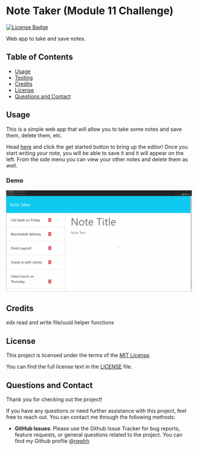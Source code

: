 # Note Taker (Module 11 Challenge)

[![License Badge](https://img.shields.io/badge/License-MIT-blue.svg)](https://opensource.org/licenses/MIT)

Web app to take and save notes.

## Table of Contents

- [Usage](#usage)
- [Testing](#testing)
- [Credits](#credits)
- [License](#license)
- [Questions and Contact](#questions-and-contact)


## Usage

This is a simple web app that will allow you to take some notes and save them, delete them, etc. 

Head [here](https://warm-bastion-37105-09054febf8f1.herokuapp.com/) and click the get started button to bring up the editor! Once you start writing your note, you will be able to save it and it will appear on the left. From the side menu you can view your other notes and delete them as well.

### Demo

![demo](./assets/demo.gif)

## Credits

edx read and write file/uuid helper functions

## License

This project is licensed under the terms of the [MIT License](https://opensource.org/licenses/MIT).

You can find the full license text in the [LICENSE](LICENSE) file.

## Questions and Contact

Thank you for checking out the project!

If you have any questions or need further assistance with this project, feel free to reach out. You can contact me through the following methods:

- **GitHub Issues**: Please use the Github Issue Tracker for bug reports, feature requests, or general questions related to the project. You can find my Github profile @[nephh](https://github.com/nephh)
